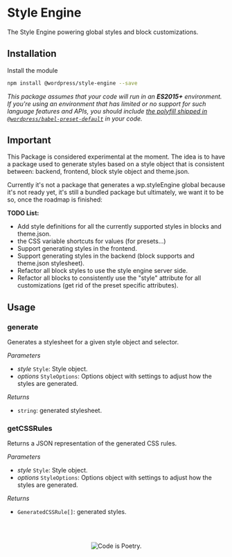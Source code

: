 # Style Engine

The Style Engine powering global styles and block customizations.

## Installation

Install the module

```bash
npm install @wordpress/style-engine --save
```

_This package assumes that your code will run in an **ES2015+** environment. If you're using an environment that has limited or no support for such language features and APIs, you should include [the polyfill shipped in `@wordpress/babel-preset-default`](https://github.com/WordPress/gutenberg/tree/HEAD/packages/babel-preset-default#polyfill) in your code._

## Important

This Package is considered experimental at the moment. The idea is to have a package used to generate styles based on a style object that is consistent between: backend, frontend, block style object and theme.json.

Currently it's not a package that generates a wp.styleEngine global because it's not ready yet, it's still a bundled package but ultimately, we want it to be so, once the roadmap is finished:

**TODO List:**

-   Add style definitions for all the currently supported styles in blocks and theme.json.
-   the CSS variable shortcuts for values (for presets...)
-   Support generating styles in the frontend.
-   Support generating styles in the backend (block supports and theme.json stylesheet).
-   Refactor all block styles to use the style engine server side.
-   Refactor all blocks to consistently use the "style" attribute for all customizations (get rid of the preset specific attributes).

## Usage

<!-- START TOKEN(Autogenerated API docs) -->

### generate

Generates a stylesheet for a given style object and selector.

_Parameters_

-   _style_ `Style`: Style object.
-   _options_ `StyleOptions`: Options object with settings to adjust how the styles are generated.

_Returns_

-   `string`: generated stylesheet.

### getCSSRules

Returns a JSON representation of the generated CSS rules.

_Parameters_

-   _style_ `Style`: Style object.
-   _options_ `StyleOptions`: Options object with settings to adjust how the styles are generated.

_Returns_

-   `GeneratedCSSRule[]`: generated styles.

<!-- END TOKEN(Autogenerated API docs) -->

<br/><br/><p align="center"><img src="https://s.w.org/style/images/codeispoetry.png?1" alt="Code is Poetry." /></p>
